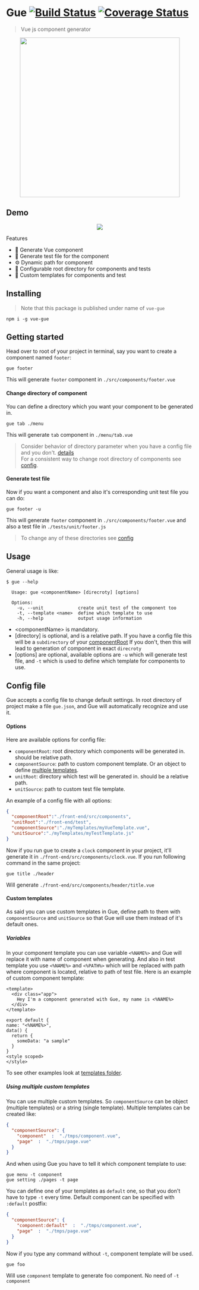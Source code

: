 
# Gue   [![Build Status](https://travis-ci.org/hosein2398/gue.svg?branch=master)](https://travis-ci.org/hosein2398/gue) [![Coverage Status](https://coveralls.io/repos/github/hosein2398/gue/badge.svg?branch=master)](https://coveralls.io/github/hosein2398/gue?branch=master)



> Vue js component generator

<p align="center">
<img width="430" src="./logo.png">
</p>

## Demo
<p align="center">
  <img src="./preview.gif">
</p>


Features
* 📜 Generate Vue component
* 🧰 Generate test file for the component 
* ⚙️ Dynamic path for component
* 📁 Configurable root directory for components and tests
* 📝 Custom templates for components and test
## Installing
> Note that this package is published under name of `vue-gue`
```
npm i -g vue-gue
```

## Getting started
Head over to root of your project in terminal, say you want to create a component named `footer`:
```
gue footer
```
This will generate `footer` component in `./src/components/footer.vue`
#### Change directory of component
You can define a directory which you want your component to be generated in.
```
gue tab ./menu
```
This will generate `tab` component in `./menu/tab.vue`
> Consider behavior of directory parameter when you have a config file and you don't. [details](#usage)  
> For a consistent way to change root directory of components see  [config](#config-file).

#### Generate test file
Now if you want a component and also it's corresponding unit test file you can do:
```
gue footer -u
```
This will generate `footer` component in `./src/components/footer.vue` and also a test file in `./tests/unit/footer.js`
> To change any of these directories see [config](#config-file)
## Usage
General usage is like:
```
$ gue --help

  Usage: gue <componentName> [direcroty] [options]

  Options:
    -u, --unit             create unit test of the component too
    -t, --template <name>  define which template to use
    -h, --help             output usage information

```
* &lt;componentName&gt; is mandatory.
* [directory] is optional, and is a relative path.
  If you have a config file this will be a `subdirectory` of your [componentRoot](#options)
  If you don't, then this will lead to generation of component in exact `direcroty` 
* [options] are optional, available options are `-u` which will generate test file, and `-t` which is used to define which template for components to use.

## Config file
Gue accepts a config file to change default settings. In root directory of project make a file `gue.json`, and Gue will automatically recognize and use it.
#### Options
Here are available options for config file:
* `componentRoot`: root directory which components will be generated in. should be relative path.
* `componentSource`: path to custom component template. Or an object to define [multiple templates](#using-multiple-custom-templates).
* `unitRoot`:  directory which test  will be generated in. should be a relative path.
* `unitSource`: path to custom test file template.

An example of a config file with all options:
```json
{
  "componentRoot":"./front-end/src/components",
  "unitRoot":"./front-end/test",
  "componentSource":"./myTemplates/myVueTemplate.vue",
  "unitSource":"./myTemplates/myTestTemplate.js"
}
```
Now if you run gue to create a `clock` component in your project, it'll generate it in `./front-end/src/components/clock.vue`. 
If you run following command in the same project:
```
gue title ./header
```
Will generate `./front-end/src/components/header/title.vue`

#### Custom templates
As said you can use custom templates in Gue, define path to them with `componentSource` and `unitSource` so that Gue will use them instead of it's default ones.
##### Variables
In your component template you can use variable `<%NAME%>` and Gue will replace it with name of component when generating.
And also in test template you use `<%NAME%>` and `<%PATH%>` which will be replaced with path where component is located, relative to path of test file.
Here is an example of custom component template:
```
<template>
  <div class="app">
    Hey I'm a component generated with Gue, my name is <%NAME%>
  </div>
</template>

export default {
name: "<%NAME%>",
data() {
  return {
    someData: "a sample"
  }
}
<style scoped>
</style>
```
To see other examples look at [templates folder](https://github.com/hosein2398/gue/tree/master/src/templates).
##### Using multiple custom templates
You can use multiple custom templates. So `componentSource` can be object (multiple templates) or a string (single template). Multiple templates can be created like:
```json
{
  "componentSource": {
    "component"  :  "./tmps/component.vue",
    "page"  :  "./tmps/page.vue"
  }
}
```
And when using Gue you have to tell it which component template to use:
```
gue menu -t component
gue setting ./pages -t page
```
You can define one of your templates as `default` one, so that you don't have to type `-t` every time. Default component can be specified with `:default` postfix:
```json
{
  "componentSource": {
    "component:default"  :  "./tmps/component.vue",
    "page"  :  "./tmps/page.vue"
  }
}
```
Now if you type any command without `-t`, component template will be used.
```
gue foo 
```
Will use `component` template to generate foo component. No need of `-t component`